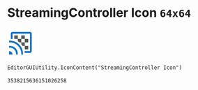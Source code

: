# StreamingController Icon `64x64`
<img src="/img/StreamingController%20Icon.png" width=64 height=64>

``` CSharp
EditorGUIUtility.IconContent("StreamingController Icon")
```
```
3538215636151026258
```
